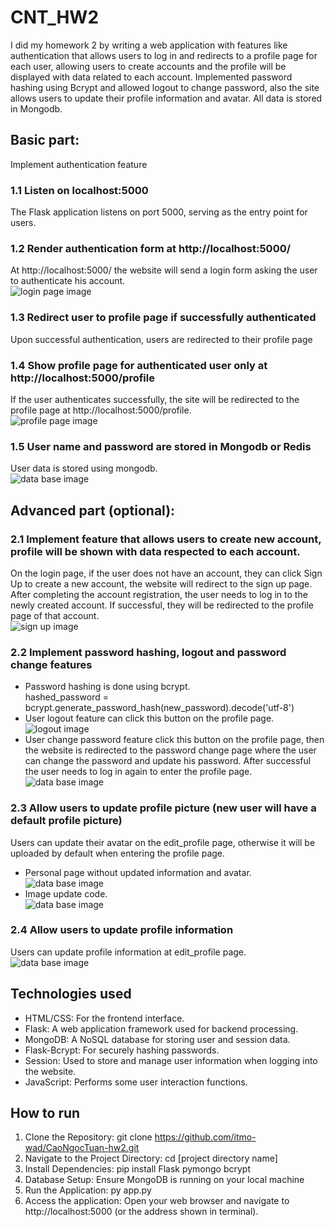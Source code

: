 # CNT_HW2
I did my homework 2 by writing a web application with features like authentication that allows users to log in and redirects to a profile page for each user, allowing users to create accounts and the profile will be displayed with data related to each account. Implemented password hashing using Bcrypt and allowed logout to change password, also the site allows users to update their profile information and avatar. All data is stored in Mongodb.
## Basic part:
Implement authentication feature   
### 1.1 Listen on localhost:5000 
The Flask application listens on port 5000, serving as the entry point for users.
### 1.2 Render authentication form at http://localhost:5000/  
At http://localhost:5000/ the website will send a login form asking the user to authenticate his account.</br>
![login page image](static/images/login.PNG) </br>
### 1.3 Redirect user to profile page if successfully authenticated 
Upon successful authentication, users are redirected to their profile page
### 1.4 Show profile page for authenticated user only at http://localhost:5000/profile   
If the user authenticates successfully, the site will be redirected to the profile page at http://localhost:5000/profile. </br>
![profile page image](static/images/profile.PNG) </br>
### 1.5 User name and password are stored in Mongodb or Redis
User data is stored using mongodb.</br>
![data base image](static/images/db.PNG) </br>
## Advanced part (optional):   
### 2.1 Implement feature that allows users to create new account, profile will be shown with data respected to each account.  
On the login page, if the user does not have an account, they can click Sign Up to create a new account, the website will redirect to the sign up page. After completing the account registration, the user needs to log in to the newly created account. If successful, they will be redirected to the profile page of that account.</br>
![sign up image](static/images/SignUp.PNG) </br>
### 2.2 Implement password hashing, logout and password change features 
* Password hashing is done using bcrypt.</br>
hashed_password = bcrypt.generate_password_hash(new_password).decode('utf-8')
* User logout feature can click this button on the profile page.</br>
![logout image](static/images/logout.PNG) </br>
* User change password feature click this button on the profile page, then the website is redirected to the password change page where the user can change the password and update his password. After successful the user needs to log in again to enter the profile page.</br>
![data base image](static/images/change_password.PNG) </br>
### 2.3 Allow users to update profile picture (new user will have a default profile picture) 
Users can update their avatar on the edit_profile page, otherwise it will be uploaded by default when entering the profile page.</br>
* Personal page without updated information and avatar.</br>
![data base image](static/images/default_profile.PNG) </br>
* Image update code. </br>
![data base image](static/images/upload_picture.PNG) </br>
### 2.4 Allow users to update profile information
Users can update profile information at edit_profile page.</br>
![data base image](static/images/edit_profile.PNG) </br>

## Technologies used
* HTML/CSS: For the frontend interface.
* Flask: A web application framework used for backend processing.
* MongoDB: A NoSQL database for storing user and session data.
* Flask-Bcrypt: For securely hashing passwords.
* Session: Used to store and manage user information when logging into the website.
* JavaScript: Performs some user interaction functions.
  
## How to run
1. Clone the Repository:
git clone https://github.com/itmo-wad/CaoNgocTuan-hw2.git
2. Navigate to the Project Directory:
cd [project directory name]
3. Install Dependencies:
pip install Flask pymongo bcrypt
4. Database Setup:
Ensure MongoDB is running on your local machine
5. Run the Application:
py app.py
6. Access the application: Open your web browser and navigate to http://localhost:5000 (or the address shown in terminal).
